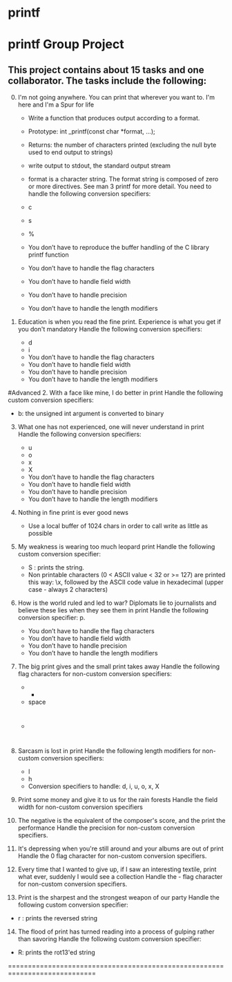 # printf
# printf Group Project 

## This project contains about 15 tasks and one collaborator. The tasks include the following:

0. I'm not going anywhere. You can print that wherever you want to. I'm here and I'm a Spur for life
    * Write a function that produces output according to a format.

    * Prototype: int _printf(const char *format, ...);
    * Returns: the number of characters printed (excluding the null byte used to end output to strings)
    * write output to stdout, the standard output stream
    * format is a character string. The format string is composed of zero or more directives. See man 3 printf for more       detail. You need to handle the following conversion specifiers:
    * c
    * s
    * %
    * You don’t have to reproduce the buffer handling of the C library printf function
    * You don’t have to handle the flag characters
    * You don’t have to handle field width
    * You don’t have to handle precision
    * You don’t have to handle the length modifiers

1. Education is when you read the fine print. Experience is what you get if you don't
mandatory
Handle the following conversion specifiers:

    * d
    * i
    * You don’t have to handle the flag characters
    * You don’t have to handle field width
    * You don’t have to handle precision
    * You don’t have to handle the length modifiers

#Advanced
2. With a face like mine, I do better in print
Handle the following custom conversion specifiers:

   * b: the unsigned int argument is converted to binary

3. What one has not experienced, one will never understand in print
Handle the following conversion specifiers:

   * u
   * o
   * x
   * X
   * You don’t have to handle the flag characters
   * You don’t have to handle field width
   * You don’t have to handle precision
   * You don’t have to handle the length modifiers

4. Nothing in fine print is ever good news
   * Use a local buffer of 1024 chars in order to call write as little as possible

5. My weakness is wearing too much leopard print
Handle the following custom conversion specifier:

   * S : prints the string.
   * Non printable characters (0 < ASCII value < 32 or >= 127) are printed this way: \x, followed by the ASCII code value in hexadecimal (upper case - always 2 characters)

6. How is the world ruled and led to war? Diplomats lie to journalists and believe these lies when they see them in print
Handle the following conversion specifier: p.

   * You don’t have to handle the flag characters
   * You don’t have to handle field width
   * You don’t have to handle precision
   * You don’t have to handle the length modifiers

7. The big print gives and the small print takes away
Handle the following flag characters for non-custom conversion specifiers:

   * +
   * space
   * #

8. Sarcasm is lost in print
Handle the following length modifiers for non-custom conversion specifiers:

   * l
   * h
   * Conversion specifiers to handle: d, i, u, o, x, X

9. Print some money and give it to us for the rain forests
Handle the field width for non-custom conversion specifiers

10. The negative is the equivalent of the composer's score, and the print the performance
Handle the precision for non-custom conversion specifiers.

11. It's depressing when you're still around and your albums are out of print
Handle the 0 flag character for non-custom conversion specifiers.

12. Every time that I wanted to give up, if I saw an interesting textile, print what ever, suddenly I would see a collection
Handle the - flag character for non-custom conversion specifiers.

13. Print is the sharpest and the strongest weapon of our party
Handle the following custom conversion specifier:

   * r : prints the reversed string

14. The flood of print has turned reading into a process of gulping rather than savoring
Handle the following custom conversion specifier:

   * R: prints the rot13'ed string

============================================================================
